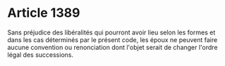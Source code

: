# Article 1389

Sans préjudice des libéralités qui pourront avoir lieu selon les formes et dans les cas déterminés par le présent code, les époux ne peuvent faire aucune convention ou renonciation dont l'objet serait de changer l'ordre légal des successions.

